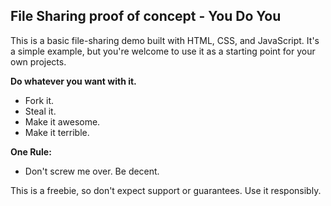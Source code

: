 ## File Sharing proof of concept - You Do You

This is a basic file-sharing demo built with HTML, CSS, and JavaScript. It's a simple example, but you're welcome to use it as a starting point for your own projects. 

**Do whatever you want with it.** 

- Fork it.
- Steal it. 
- Make it awesome.
- Make it terrible.

**One Rule:**

- Don't screw me over.  Be decent. 

This is a freebie, so don't expect support or guarantees. Use it responsibly.  
